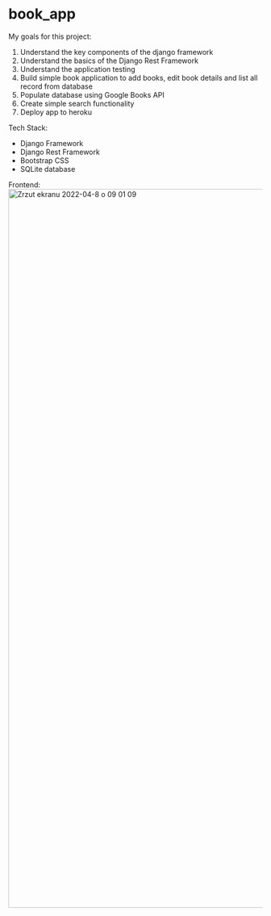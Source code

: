 # book_app
My goals for this project:
1. Understand the key components of the django framework
2. Understand the basics of the Django Rest Framework
3. Understand the application testing
4. Build simple book application to add books, edit book details and list all record from database
5. Populate database using Google Books API
6. Create simple search functionality
7. Deploy app to heroku 

Tech Stack:
- Django Framework
- Django Rest Framework
- Bootstrap CSS
- SQLite database

Frontend:
<img width="1425" alt="Zrzut ekranu 2022-04-8 o 09 01 09" src="https://user-images.githubusercontent.com/25081294/162381903-15527bcc-0b9c-4fde-b688-c4562db96310.png">
